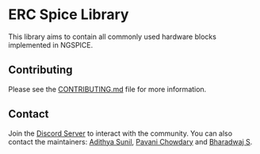 # ERC Spice Library

This library aims to contain all commonly used hardware blocks implemented in NGSPICE.

## Contributing

Please see the [CONTRIBUTING.md](CONTRIBUTING.md) file for more information.

## Contact

Join the [Discord Server](https://discord.gg/nzvHTrah9A) to interact with the community. You can also contact the maintainers: [Adithya Sunil](https://github.com/adithyasunil26),
[Pavani Chowdary](https://github.com/pavs315) and [Bharadwaj S](https://github.com/faceless-man1607).